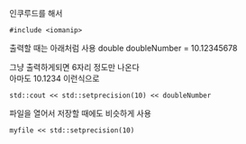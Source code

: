 인쿠루드를 해서   
```
#include <iomanip>
```

출력할 때는 아래처럼 사용 
double doubleNumber = 10.12345678

그냥 출력하게되면 6자리 정도만 나온다   
아마도 10.1234 이런식으로   

```
std::cout << std::setprecision(10) << doubleNumber
```

파일을 열어서 저장할 때에도 비슷하게 사용 
```
myfile << std::setprecision(10) 
```